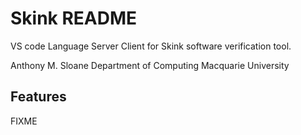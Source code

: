 # Skink README

VS code Language Server Client for Skink software verification tool.

Anthony M. Sloane
Department of Computing
Macquarie University

## Features

FIXME
